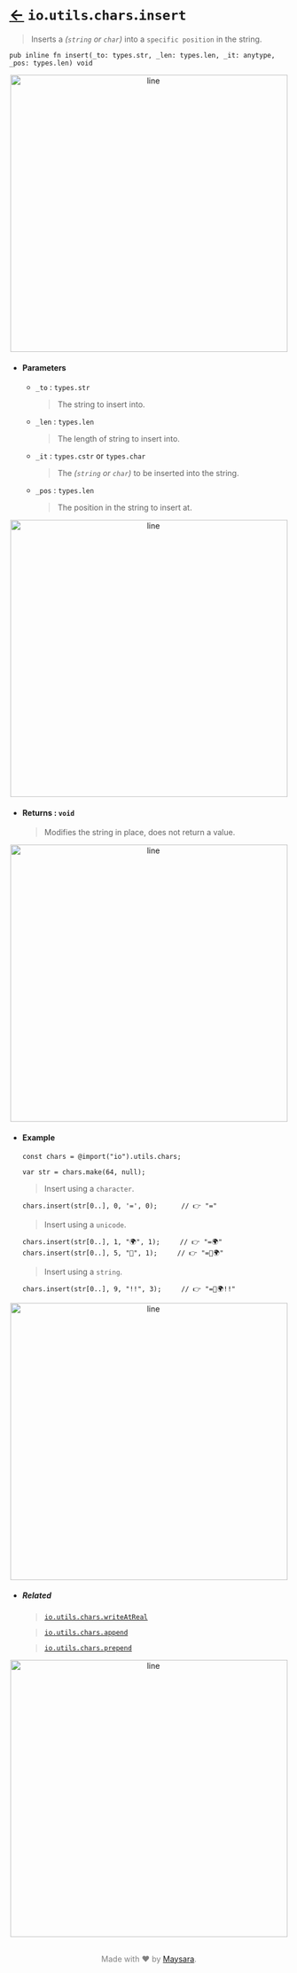# [←](../readme.md) `io`.`utils`.`chars`.`insert`

> Inserts a _(`string` or `char`)_ into a `specific position` in the string.

```zig
pub inline fn insert(_to: types.str, _len: types.len, _it: anytype, _pos: types.len) void
```


<div align="center">
<img src="https://raw.githubusercontent.com/Super-ZIG/io/refs/heads/main/docs/dist/img/md/line.png" alt="line" style="width:500px;"/>
</div>

- #### Parameters

    - `_to` : `types.str`

        > The string to insert into.


    - `_len` : `types.len`

        > The length of string to insert into.


    - `_it` : `types.cstr` or `types.char`

        > The _(`string` or `char`)_ to be inserted into the string.


    - `_pos` : `types.len`

        > The position in the string to insert at.

<div align="center">
<img src="https://raw.githubusercontent.com/Super-ZIG/io/refs/heads/main/docs/dist/img/md/line.png" alt="line" style="width:500px;"/>
</div>

- #### Returns : `void`

    > Modifies the string in place, does not return a value.

<div align="center">
<img src="https://raw.githubusercontent.com/Super-ZIG/io/refs/heads/main/docs/dist/img/md/line.png" alt="line" style="width:500px;"/>
</div>

- #### Example

    ```zig
    const chars = @import("io").utils.chars;
    ```

    ```zig
    var str = chars.make(64, null);
    ```

    > Insert using a `character`.

    ```zig
    chars.insert(str[0..], 0, '=', 0);      // 👉 "="
    ```

    > Insert using a `unicode`.

    ```zig
    chars.insert(str[0..], 1, "🌍", 1);     // 👉 "=🌍"
    chars.insert(str[0..], 5, "🌟", 1);     // 👉 "=🌟🌍"
    ```

    > Insert using a `string`.

    ```zig
    chars.insert(str[0..], 9, "!!", 3);     // 👉 "=🌟🌍!!"
    ```

<div align="center">
<img src="https://raw.githubusercontent.com/Super-ZIG/io/refs/heads/main/docs/dist/img/md/line.png" alt="line" style="width:500px;"/>
</div>

- ##### Related

  > [`io.utils.chars.writeAtReal`](./writeAtReal.md)

  > [`io.utils.chars.append`](./append.md)

  > [`io.utils.chars.prepend`](./prepend.md)

<div align="center">
<img src="https://raw.githubusercontent.com/Super-ZIG/io/refs/heads/main/docs/dist/img/md/line.png" alt="line" style="width:500px;"/>
</div>

<p align="center" style="color:grey;"><br />Made with ❤️ by <a href="http://github.com/maysara-elshewehy" target="blank">Maysara</a>.</p>